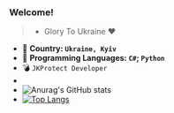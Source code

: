 

### Welcome!

>- Glory To Ukraine ❤

- :blue_heart: **Country: `Ukraine, Kyiv`** 
- :snake: **Programming Languages: `C#`; `Python`**
- :bomb: `JKProtect Developer`
- 
- ![Anurag's GitHub stats](https://github-readme-stats.vercel.app/api?username=EzCq&show_icons=true&theme=radical)
- [![Top Langs](https://github-readme-stats.vercel.app/api/top-langs/?username=EzCq&layout=compact)](https://github.com/anuraghazra/github-readme-stats)
